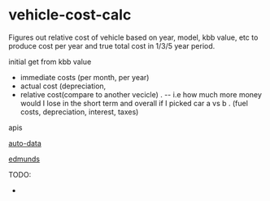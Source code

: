 # vehicle-cost-calc
Figures out relative cost of vehicle based on year, model, kbb value, etc to produce cost per year and true total cost in 1/3/5 year period.


initial get from kbb value
- immediate costs (per month, per year)
- actual cost (depreciation,
- relative cost(compare to another vecicle) . -- i.e how much more money would I lose in the short term and overall if I picked car a vs b . (fuel costs, depreciation, interest, taxes)


apis

[auto-data](https://www.auto-data.net)

[edmunds](http://developer.edmunds.com/)



TODO:

- 